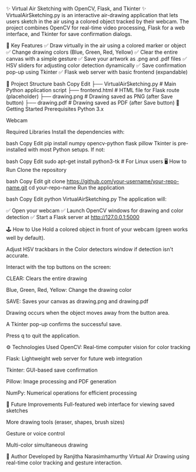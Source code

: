✨ Virtual Air Sketching with OpenCV, Flask, and Tkinter ✨
VirtualAirSketching.py is an interactive air-drawing application that lets users sketch in the air using a colored object tracked by their webcam. The project combines OpenCV for real-time video processing, Flask for a web interface, and Tkinter for save confirmation dialogs.

🎨 Key Features
✅ Draw virtually in the air using a colored marker or object
✅ Change drawing colors (Blue, Green, Red, Yellow)
✅ Clear the entire canvas with a simple gesture
✅ Save your artwork as .png and .pdf files
✅ HSV sliders for adjusting color detection dynamically
✅ Save confirmation pop-up using Tkinter
✅ Flask web server with basic frontend (expandable)

📂 Project Structure
bash
Copy
Edit
├── VirtualAirSketching.py   # Main Python application script
├── frontend.html            # HTML file for Flask route (placeholder)
├── drawing.png              # Drawing saved as PNG (after Save button)
├── drawing.pdf              # Drawing saved as PDF (after Save button)
🚀 Getting Started
Prerequisites
Python 3.x

Webcam

Required Libraries
Install the dependencies with:

bash
Copy
Edit
pip install numpy opencv-python flask pillow
Tkinter is pre-installed with most Python setups. If not:

bash
Copy
Edit
sudo apt-get install python3-tk   # For Linux users
🖥️ How to Run
Clone the repository

bash
Copy
Edit
git clone https://github.com/your-username/your-repo-name.git
cd your-repo-name
Run the application

bash
Copy
Edit
python VirtualAirSketching.py
The application will:

✅ Open your webcam
✅ Launch OpenCV windows for drawing and color detection
✅ Start a Flask server at http://127.0.0.1:5000

🕹️ How to Use
Hold a colored object in front of your webcam (green works well by default).

Adjust HSV trackbars in the Color detectors window if detection isn't accurate.

Interact with the top buttons on the screen:

CLEAR: Clears the entire drawing

Blue, Green, Red, Yellow: Change the drawing color

SAVE: Saves your canvas as drawing.png and drawing.pdf

Drawing occurs when the object moves away from the button area.

A Tkinter pop-up confirms the successful save.

Press q to quit the application.

⚙️ Technologies Used
OpenCV: Real-time computer vision for color tracking

Flask: Lightweight web server for future web integration

Tkinter: GUI-based save confirmation

Pillow: Image processing and PDF generation

NumPy: Numerical operations for efficient processing

🌟 Future Improvements
Full-featured web interface for viewing saved sketches

More drawing tools (eraser, shapes, brush sizes)

Gesture or voice control

Multi-color simultaneous drawing

🙋 Author
Developed by Ranjitha Narasimhamurthy
Virtual Air Drawing using real-time color tracking and gesture interaction.

